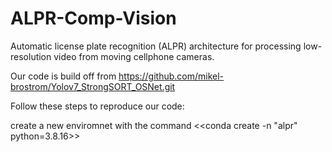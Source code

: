# ALPR-Comp-Vision
Automatic license plate recognition (ALPR) architecture for processing low-resolution video from moving cellphone cameras.

Our code is build off from https://github.com/mikel-brostrom/Yolov7_StrongSORT_OSNet.git

Follow these steps to reproduce our code: 

create a new enviromnet with the command <<conda create -n "alpr" python=3.8.16>>
